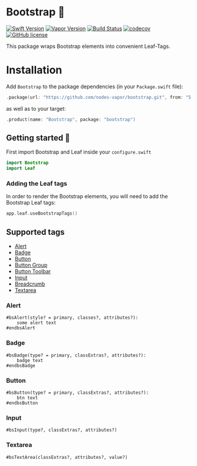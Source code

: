 # Bootstrap 🍃

[![Swift Version](https://img.shields.io/badge/Swift-5.7-brightgreen.svg)](http://swift.org)
[![Vapor Version](https://img.shields.io/badge/Vapor-4-30B6FC.svg)](http://vapor.codes)
[![Build Status](https://github.com/brokenhandsio/bootstrap/workflows/CI/badge.svg?branch=vapor-4)](https://github.com/brokenhandsio/bootstrap/actions)
[![codecov](https://codecov.io/gh/nodes-vapor/bootstrap/branch/master/graph/badge.svg)](https://codecov.io/gh/nodes-vapor/bootstrap)
[![GitHub license](https://img.shields.io/badge/license-MIT-blue.svg)](https://raw.githubusercontent.com/nodes-vapor/bootstrap/master/LICENSE)

This package wraps Bootstrap elements into convenient Leaf-Tags.


# Installation

Add `Bootstrap` to the package dependencies (in your `Package.swift` file):

```swift
.package(url: "https://github.com/nodes-vapor/bootstrap.git", from: "5.0.0")
```

as well as to your target:

```swift
.product(name: "Bootstrap", package: "bootstrap")
```

## Getting started 🚀

First import Bootstrap and Leaf inside your `configure.swift`

```swift
import Bootstrap
import Leaf
```

### Adding the Leaf tags

In order to render the Bootstrap elements, you will need to add the Bootstrap Leaf tags:

```swift 
app.leaf.useBootstrapTags()
```

## Supported tags

- [Alert](#alert)
- [Badge](#badge)
- [Button](#button)
- [Button Group](#button-group)
- [Button Toolbar](#button-toolbar)
- [Input](#input)
- [Breadcrumb](#breadcrumb)
- [Textarea](#textarea)

### Alert

```
#bsAlert(style? = primary, classes?, attributes?): 
    some alert text
#endbsAlert
```

### Badge

```
#bsBadge(type? = primary, classExtras?, attributes?): 
    badge text 
#endbsBadge
```

### Button

```
#bsButton(type? = primary, classExtras?, attributes?):  
    btn text
#endbsButton
```

### Input

```
#bsInput(type?, classExtras?, attributes?)
```

### Textarea

```
#bsTextArea(classExtras?, attributes?, value?)
```
